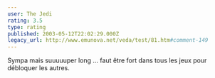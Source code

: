 ```yaml
---
user: The Jedi
rating: 3.5
type: rating
published: 2003-05-12T22:02:29.000Z
legacy_url: http://www.emunova.net/veda/test/81.htm#comment-149
---
```

Sympa mais suuuuuper long ... faut être fort dans tous les jeux pour débloquer les autres.